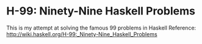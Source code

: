 # H-99: Ninety-Nine Haskell Problems
This is my attempt at solving the famous 99 problems in Haskell
Reference: http://wiki.haskell.org/H-99:_Ninety-Nine_Haskell_Problems
